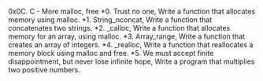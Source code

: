 0x0C. C - More malloc, free
 *0. Trust no one, Write a function that allocates memory using malloc.
 *1. String_nconcat, Write a function that concatenates two strings.
 *2. _calloc, Write a function that allocates memory for an array, using malloc.
 *3. Array_range, Write a function that creates an array of integers.
 *4. _realloc, Write a function that reallocates a memory block using malloc and free.
 *5. We must accept finite disappointment, but never lose infinite hope, Write a program that multiplies two positive numbers.
